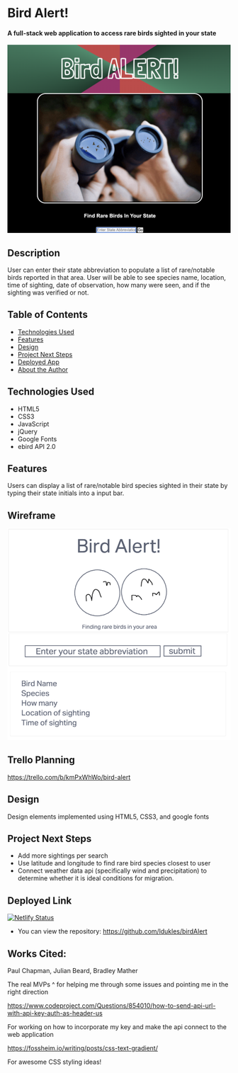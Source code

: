 # Bird Alert!

#### A full-stack web application to access rare birds sighted in your state

<img src="./img/screenShot.png" alt="bird Alert main page"/>

## Description
User can enter their state abbreviation to populate a list of rare/notable birds reported in that area. User will be able to see species name, location, time of sighting, date of observation, how many were seen, and if the sighting was verified or not.

## Table of Contents

* [Technologies Used](#technologiesused)
* [Features](#features)
* [Design](#design)
* [Project Next Steps](#nextsteps)
* [Deployed App](#deployment)
* [About the Author](#author)

## <a name="technologiesused"></a>Technologies Used
* HTML5
* CSS3
* JavaScript
* jQuery
* Google Fonts
* ebird API 2.0

## Features
Users can display a list of rare/notable bird species sighted in their state by typing their state initials into a input bar.


## Wireframe
<img src ="./img/Wireframe.png" alt="wireframe"/>

## Trello Planning
https://trello.com/b/kmPxWhWo/bird-alert

## <a name="design"></a>Design
Design elements implemented using HTML5, CSS3, and google fonts

## <a name="nextsteps"></a>Project Next Steps
* Add more sightings per search
* Use latitude and longitude to find rare bird species closest to user
* Connect weather data api (specifically wind and precipitation) to determine whether it is ideal conditions for migration.

## <a name="deployment"></a>Deployed Link
[![Netlify Status](https://api.netlify.com/api/v1/badges/05085374-b764-4c0b-8c80-ad7baacbcd53/deploy-status)](https://app.netlify.com/sites/bird-alert/deploys)



* You can view the repository:
https://github.com/ldukles/birdAlert


## Works Cited:
Paul Chapman, Julian Beard, Bradley Mather

The real MVPs ^ for helping me through some issues and pointing me in the right direction


https://www.codeproject.com/Questions/854010/how-to-send-api-url-with-api-key-auth-as-header-us

For working on how to incorporate my key and make the api connect to the web application


https://fossheim.io/writing/posts/css-text-gradient/

For awesome CSS styling ideas!
